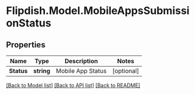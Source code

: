 # Flipdish.Model.MobileAppsSubmissionStatus
## Properties

Name | Type | Description | Notes
------------ | ------------- | ------------- | -------------
**Status** | **string** | Mobile App Status | [optional] 

[[Back to Model list]](../README.md#documentation-for-models) [[Back to API list]](../README.md#documentation-for-api-endpoints) [[Back to README]](../README.md)

